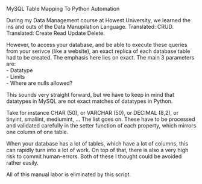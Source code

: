 MySQL Table Mapping To Python Automation

During my Data Management course at Howest University, we learned the ins and outs of the Data Manupilation Language. Translated: CRUD. Translated: Create Read Update Delete.

However, to access your database, and be able to execute these queries from your serivce (like a website), an exact replica of each database table had to be created. The emphasis here lies on exact. The main 3 parameters are:  
    - Datatype  
    - Limits  
    - Where are nulls allowed?  

This sounds very straight forward, but we have to keep in mind that datatypes in MySQL are not exact matches of datatypes in Python.

Take for instance CHAR (50), or VARCHAR (50), or DECIMAL (8,2), or tinyint, smallint, mediumint, … The list goes on. These have to be processed and validated carefully in the setter function of each property, which mirrors one column of one table.    

When your database has a lot of tables, which have a lot of columns, this can rapidly turn into a lot of work. On top of that, there is also a very high risk to commit human-errors. Both of these I thought could be avoided rather easily.  

All of this manual labor is eliminated by this script.
